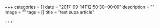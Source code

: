 +++
categories = []
date = "2017-09-14T12:50:30+00:00"
description = ""
image = ""
tags = []
title = "test supa article"

+++


